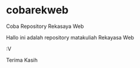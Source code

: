 # cobarekweb
Coba Repository Rekasaya Web

Hallo ini adalah  repository matakuliah Rekayasa Web

:V

Terima Kasih
